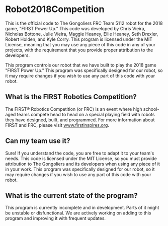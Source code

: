 # Robot2018Competition
This is the official code to The Gongoliers FRC Team 5112 robot for the 2018 game, "FIRST Power Up."
This code was developed by Chris Vieira, Nicholas Bottone, Julie Vieira, Maggie Heaney, Ellie Heaney, Seth Drexler, Robert Holden, and Kyle Corry.
This program is licensed under the MIT License, meaning that you may use any piece of this code in any of your projects, with the requirement that you provide proper attribution to the developers.

This program controls our robot that we have built to play the 2018 game "FIRST Power Up."  This program was specifically designed for our robot, so it may require changes if you wish to use any part of this code with your robot.  

## What is the FIRST Robotics Competition?
The FIRST® Robotics Competition (or FRC) is an event where high school-aged teams compete head to head on a special playing field with robots they have designed, built, and programmed.  For more information about FIRST and FRC, please visit www.firstinspires.org.

## Can my team use it?
Sure!  If you understand the code, you are free to adapt it to your team's needs.  This code is licensed under the MIT License, so you must provide attribution to The Gongoliers and its developers when using any piece of it in your work.  This program was specifically designed for our robot, so it may require changes if you wish to use any part of this code with your robot.

## What is the current state of the program?
This program is currently incomplete and in development.  Parts of it might be unstable or disfunctional.  We are actively working on adding to this program and improving it with frequent updates.
